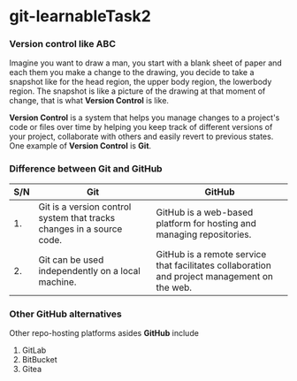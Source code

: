# git-learnableTask2

### Version control like ABC
Imagine you want to draw a man, you start with a blank sheet of paper and each them you make a change to the drawing, you decide to take a snapshot like for the head region, the upper body region, the lowerbody region. The snapshot is like a picture of the drawing at that moment of change, that is what **Version Control** is like.

**Version Control** is a system that helps you manage changes to a project's code or files over time by helping you keep track of different versions of your project, collaborate with others and easily revert to previous states. One example of **Version Control** is **Git**.

### Difference between Git and GitHub
| S/N | Git | GitHub |
| -- | ------- | ------|
| 1.| Git is a version control system that tracks changes in a source code. | GitHub is a web-based platform for hosting and managing repositories.
| 2. | Git can be used independently on a local machine. | GitHub is a remote service that facilitates collaboration and project management on the web.

### Other **GitHub** alternatives
Other repo-hosting platforms asides **GitHub** include
1. GitLab
2. BitBucket
3. Gitea

